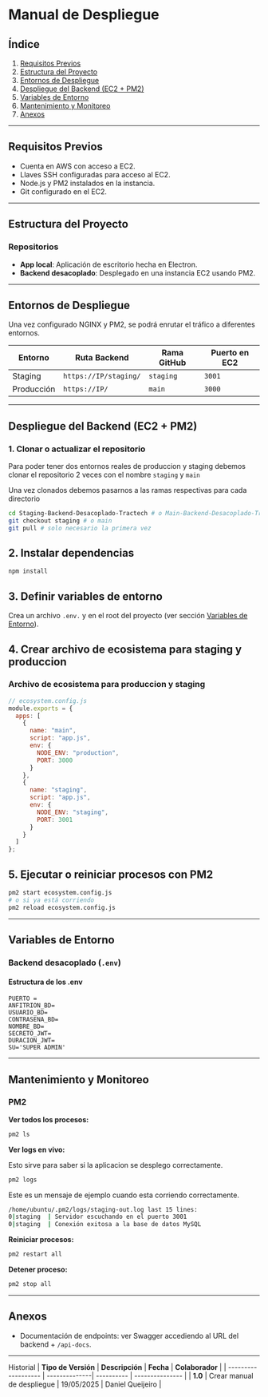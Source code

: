 # Manual de Despliegue

## Índice

1. [Requisitos Previos](#requisitos-previos)
2. [Estructura del Proyecto](#estructura-del-proyecto)
3. [Entornos de Despliegue](#entornos-de-despliegue)
4. [Despliegue del Backend (EC2 + PM2)](#despliegue-del-backend-ec2--pm2)
5. [Variables de Entorno](#variables-de-entorno)
6. [Mantenimiento y Monitoreo](#mantenimiento-y-monitoreo)
7. [Anexos](#anexos)

---

## Requisitos Previos

- Cuenta en AWS con acceso a EC2.
- Llaves SSH configuradas para acceso al EC2.
- Node.js y PM2 instalados en la instancia.
- Git configurado en el EC2.

---

## Estructura del Proyecto

### Repositorios

- **App local**: Aplicación de escritorio hecha en Electron.
- **Backend desacoplado**: Desplegado en una instancia EC2 usando PM2.

---

## Entornos de Despliegue

Una vez configurado NGINX y PM2, se podrá enrutar el tráfico a diferentes entornos.

| Entorno    | Ruta Backend                   |  Rama GitHub | Puerto en EC2 |
| ---------- | ------------------------------ | ------------ | ------------- |
| Staging    | `https://IP/staging/`  | `staging`    | `3001`        |
| Producción | `https://IP/`          | `main`       | `3000`        |

---

## Despliegue del Backend (EC2 + PM2)

### 1. Clonar o actualizar el repositorio

Para poder tener dos entornos reales de produccion y staging debemos clonar el repositorio 2 veces con el nombre `staging` y `main`

Una vez clonados debemos pasarnos a las ramas respectivas para cada directorio

```bash
cd Staging-Backend-Desacoplado-Tractech # o Main-Backend-Desacoplado-Tractech
git checkout staging # o main
git pull # solo necesario la primera vez
```

## 2. Instalar dependencias

```bash
npm install
```

## 3. Definir variables de entorno

Crea un archivo `.env.` y  en el root del proyecto (ver sección [Variables de Entorno](#variables-de-entorno)).

## 4. Crear archivo de ecosistema para staging y produccion

### Archivo de ecosistema para produccion y staging

```js
// ecosystem.config.js
module.exports = {
  apps: [
    {
      name: "main",
      script: "app.js",
      env: {
        NODE_ENV: "production",
        PORT: 3000
      }
    },
    {
      name: "staging",
      script: "app.js",
      env: {
        NODE_ENV: "staging",
        PORT: 3001
      }
    }
  ]
};
```

## 5. Ejecutar o reiniciar procesos con PM2

```bash
pm2 start ecosystem.config.js
# o si ya está corriendo
pm2 reload ecosystem.config.js
```
---

## Variables de Entorno

### Backend desacoplado (`.env`)

#### Estructura de los .env

```env
PUERTO =
ANFITRION_BD=
USUARIO_BD=
CONTRASENA_BD=
NOMBRE_BD=
SECRETO_JWT=
DURACION_JWT=
SU='SUPER ADMIN'
```

---

## Mantenimiento y Monitoreo

### PM2

**Ver todos los procesos:**

```bash
pm2 ls
```

**Ver logs en vivo:**

Esto sirve para saber si la aplicacion se desplego correctamente.

```bash
pm2 logs
```

Este es un mensaje de ejemplo cuando esta corriendo correctamente.

```bash
/home/ubuntu/.pm2/logs/staging-out.log last 15 lines:
0|staging  | Servidor escuchando en el puerto 3001
0|staging  | Conexión exitosa a la base de datos MySQL
```

**Reiniciar procesos:**

```bash
pm2 restart all
```

**Detener proceso:**

```bash
pm2 stop all
```

---

## Anexos

- Documentación de endpoints: ver Swagger accediendo al URL del backend + `/api-docs`.

---

Historial
| **Tipo de Versión** | **Descripción** | **Fecha** | **Colaborador** |
| ------------------- | --------------| ---------- | --------------- |
| **1.0** | Crear manual de despliegue | 19/05/2025 | Daniel Queijeiro |